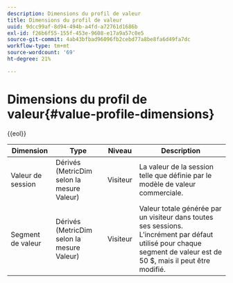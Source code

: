 ```yaml
---
description: Dimensions du profil de valeur
title: Dimensions du profil de valeur
uuid: 9dcc99af-8d94-494b-a4fd-a72761d1686b
exl-id: f26b6f55-155f-453e-9608-e17a9a57c0e5
source-git-commit: 4ab43bfbad96096fb2cebd77a8be8fa6d49fa7dc
workflow-type: tm+mt
source-wordcount: '69'
ht-degree: 21%

---
```


# Dimensions du profil de valeur{#value-profile-dimensions}

{{eol}}

| Dimension | Type | Niveau | Description |
|---|---|---|---|
| Valeur de session | Dérivés (MetricDim selon la mesure Valeur) | Visiteur | La valeur de la session telle que définie par le modèle de valeur commerciale. |
| Segment de valeur | Dérivés (MetricDim selon la mesure Valeur) | Visiteur | Valeur totale générée par un visiteur dans toutes ses sessions. L’incrément par défaut utilisé pour chaque segment de valeur est de 50 $, mais il peut être modifié. |

